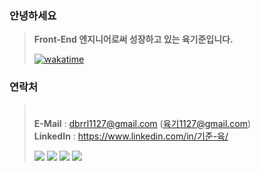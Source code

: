 ### 안녕하세요
> **Front-End 엔지니어로써 성장하고 있는 육기준입니다.**  
>
> [![wakatime](https://wakatime.com/badge/user/018b4c78-faad-4221-95dd-ca0081068804.svg)](https://wakatime.com/@018b4c78-faad-4221-95dd-ca0081068804)

### 연락처 
> ㅤ  
> **E-Mail** : dbrrl1127@gmail.com (육기1127@gmail.com)  
> **LinkedIn** : https://www.linkedin.com/in/기준-육/
>  
> <a title="토스 간편송금 페이지로 이동합니다." href="https://toss.me/dragonis"><img src="https://img.shields.io/badge/Buy Me a Coffee-774DFF?style=for-the-badge&logo=ko-fi&logoColor=white&font "></a> <a title="포트폴리오 페이지로 이동합니다." href="https://six-standard.notion.site/783897eacbaf4a468d26095950a35941?pvs=4"><img src="https://img.shields.io/badge/Portfolio-white?style=for-the-badge&logo=notion&logoColor=gray"></a> <a title="이력서 페이지로 이동합니다." href="https://six-standard.notion.site/135a084abe50806bb262d742287f091b?pvs=4"><img src="https://img.shields.io/badge/Resume-white?style=for-the-badge&logo=notion&logoColor=gray"></a> <a title="제 벨로그로 이동합니다" href="https://velog.io/@six-standard/posts"><img src="https://img.shields.io/badge/Velog-21c998?style=for-the-badge&logo=dd&logoColor=white&font"></a>
> 
> 
